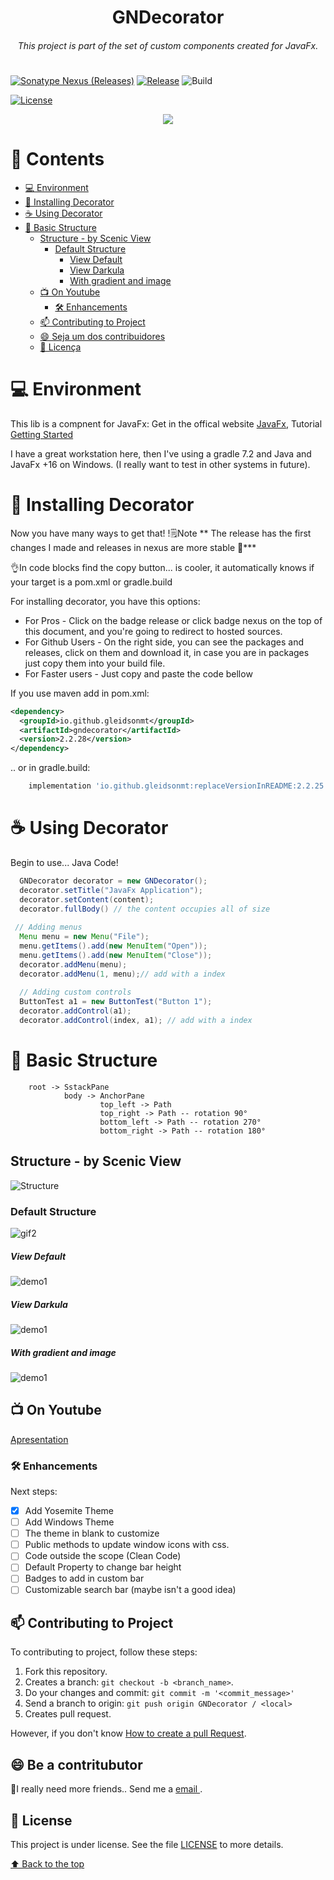 <h1 align="center">GNDecorator</h1>
<h6 align="center"> This project is part of the set of custom components created for JavaFx. </h6>
<h1></h1>

[![Sonatype Nexus (Releases)](https://img.shields.io/nexus/r/io.github.gleidsonmt/gndecorator?server=https%3A%2F%2Fs01.oss.sonatype.org&style=for-the-badge)](https://central.sonatype.dev/artifact/io.github.gleidsonmt/gndecorator/2.1.25)
[![Release](https://img.shields.io/badge/Release-v2.2.25-green.svg?style=for-the-badge)](https://github.com/gleidsonmt/GNDecorator/releases/tag/2.1.25)
![Build](https://img.shields.io/badge/Build-2.2.28+113-gold.svg?style=for-the-badge)

[![License](https://img.shields.io/github/license/Gleidson28/GNDecorator.svg?style=for-the-badge)](https://github.com/gleidsonmt/GNDecorator/blob/master/LICENSE)

<p align="center">
  <img src="./src/main/resources/logo/logo_flier.png"  />
</p>

# 📑 Contents

<!-- TOC -->
* [💻 Environment](#-environment)
* [🚀 Installing Decorator](#-installing-decorator)
* [☕ Using Decorator](#-using-decorator)
* [🧬  Basic Structure](#-basic-structure)
  * [Structure - by Scenic View](#structure---by-scenic-view)
    * [Default Structure](#default-structure)
      * [View Default](#view-default)
      * [View Darkula](#view-darkula)
      * [With gradient and image](#with-gradient-and-image)
  * [📺 On Youtube](#-on-youtube)
    * [🛠 Enhancements](#-enhancements)
  * [📫 Contributing to Project](#-contributing-to-project)
  * [😄 Seja um dos contribuidores<br>](#-seja-um-dos-contribuidores-br)
  * [📝 Licença](#-licena)
<!-- TOC -->

# 💻 Environment


This lib is a compnent for JavaFx:   Get in the offical website [JavaFx](https://openjfx.io/), Tutorial [Getting Started](https://openjfx.io/openjfx-docs/)

I have a great workstation here, then I've using a gradle 7.2 and Java and JavaFx +16 on Windows. (I really want to test in other systems in future).


# 🚀 Installing Decorator

Now you have many ways to get that!
!🗒️Note ** The release has the first changes I made and releases in nexus are more stable 🥸***

👌In code blocks find the copy button... is cooler, it automatically knows if your target is a pom.xml or gradle.build

For installing decorator, you have this options:

* For Pros - Click on the badge release or click badge nexus on the top of this document, and you're going to redirect to hosted sources.
* For Github Users - On the right side, you can see the packages and releases, click on them and download it, in case you are in packages just copy them into your build file.
* For Faster users - Just copy and paste the code bellow

If you use maven add in pom.xml:
```xml
<dependency>
  <groupId>io.github.gleidsonmt</groupId>
  <artifactId>gndecorator</artifactId>
  <version>2.2.28</version>
</dependency>
```

.. or in gradle.build:
```groovy
    implementation 'io.github.gleidsonmt:replaceVersionInREADME:2.2.25'
```

# ☕ Using Decorator

Begin to use... Java Code!

```java
  GNDecorator decorator = new GNDecorator();
  decorator.setTitle("JavaFx Application");
  decorator.setContent(content);
  decorator.fullBody() // the content occupies all of size
    
 // Adding menus 
  Menu menu = new Menu("File");
  menu.getItems().add(new MenuItem("Open"));
  menu.getItems().add(new MenuItem("Close"));
  decorator.addMenu(menu);
  decorator.addMenu(1, menu);// add with a index
        
  // Adding custom controls
  ButtonTest a1 = new ButtonTest("Button 1");
  decorator.addControl(a1);
  decorator.addControl(index, a1); // add with a index
  ```


# 🧬  Basic Structure

        root -> SstackPane
                body -> AnchorPane
                        top_left -> Path
                        top_right -> Path -- rotation 90°
                        bottom_left -> Path -- rotation 270°
                        bottom_right -> Path -- rotation 180°


## Structure - by Scenic View
![Structure](src/main/resources/screens/primarySctructure.png)

### Default Structure
![gif2](src/main/resources/screens/explanation.jpg)


##### View Default
![demo1](src/main/resources/screens/default.png)
##### View Darkula
![demo1](src/main/resources/screens/dark.png)
##### With gradient and image
![demo1](src/main/resources/screens/mac.png)

## 📺 On Youtube
[Apresentation](https://youtu.be/hZsYU7UbWmU)

### 🛠 Enhancements

Next steps:

- [x] Add Yosemite Theme
- [ ] Add Windows Theme
- [ ] The theme in blank to customize
- [ ] Public methods to update window icons with css.
- [ ] Code outside the scope (Clean Code)
- [ ] Default Property to change bar height
- [ ] Badges to add in custom bar
- [ ] Customizable search bar (maybe isn't a good idea)

## 📫 Contributing to Project
<!---Se o seu README for longo ou se você tiver algum processo ou etapas específicas que deseja que os contribuidores sigam, considere a criação de um arquivo CONTRIBUTING.md separado--->
To contributing to project, follow these steps:

1. Fork this repository.
2. Creates a branch: `git checkout -b <branch_name>`.
3. Do your changes and commit: `git commit -m '<commit_message>'`
4. Send a branch to origin: `git push origin GNDecorator / <local>`
5. Creates pull request.

However, if you don't know [How to create a pull Request](https://help.github.com/en/github/collaborating-with-issues-and-pull-requests/creating-a-pull-request).

## 😄 Be a contritubutor<br>

🤖I really need more friends.. Send me a  <a href='mailto:gleidisonmt@gmail.com?subject=Hi, I see you need my help!.. I am here.'> email <a/>.

## 📝 License

This project is under license. See the file [LICENSE](LICENSE.md) to more details.

[⬆ Back to the top](#GNDecorator)<br>
